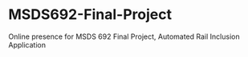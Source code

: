 # MSDS692-Final-Project
Online presence for MSDS 692 Final Project, Automated Rail Inclusion Application
